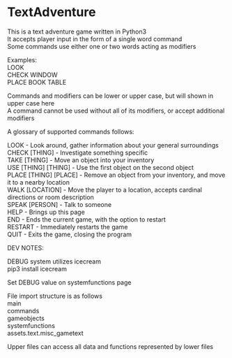 # TextAdventure

This is a text adventure game written in Python3\
It accepts player input in the form of a single word command\
Some commands use either one or two words acting as modifiers

Examples:\
LOOK\
CHECK WINDOW\
PLACE BOOK TABLE

Commands and modifiers can be lower or upper case, but will shown in upper case here\
A command cannot be used without all of its modifiers, or accept additional modifiers

A glossary of supported commands follows:

LOOK - Look around, gather information about your general surroundings\
CHECK [THING] - Investigate something specific\
TAKE [THING] - Move an object into your inventory\
USE [THING] [THING] - Use the first object on the second object\
PLACE [THING] [PLACE] - Remove an object from your inventory, and move it to a nearby location\
WALK [LOCATION] - Move the player to a location, accepts cardinal directions or room description\
SPEAK [PERSON] - Talk to someone\
HELP - Brings up this page\
END - Ends the current game, with the option to restart\
RESTART - Immediately restarts the game\
QUIT - Exits the game, closing the program


DEV NOTES:

DEBUG system utilizes icecream\
pip3 install icecream

Set DEBUG value on systemfunctions page


File import structure is as follows\
    main\
    commands\
    gameobjects\
    systemfunctions\
    assets.text.misc_gametext

Upper files can access all data and functions represented by lower files



